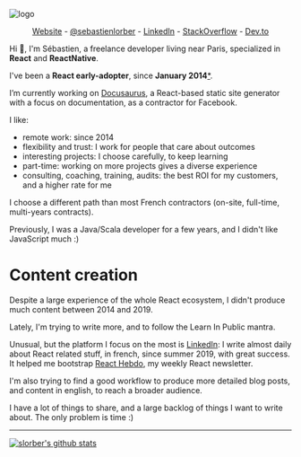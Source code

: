 ![logo](https://github.com/slorber/slorber/blob/master/logo.png)

<p align="center">
  <a href="https://sebastienlorber.com">Website</a> -
  <a href="https://twitter.com/intent/follow?screen_name=sebastienlorber&tw_p=followbutton">@sebastienlorber</a> -
  <a href="https://www.linkedin.com/in/sebastienlorber/">LinkedIn</a> -
  <a href="https://stackoverflow.com/users/82609/sebastien-lorber">StackOverflow</a> -
  <a href="https://dev.to/sebastienlorber">Dev.to</a>
</p>

Hi 👋, I'm Sébastien, a freelance developer living near Paris, specialized in **React** and **ReactNative**.

I've been a **React early-adopter**, since **January 2014**[*](https://stackoverflow.com/a/21352468/82609). 

I’m currently working on [Docusaurus](https://github.com/facebook/docusaurus), a React-based static site generator with a focus on documentation, as a contractor for Facebook.

I like:
- remote work: since 2014
- flexibility and trust: I work for people that care about outcomes
- interesting projects: I choose carefully, to keep learning
- part-time: working on more projects gives a diverse experience
- consulting, coaching, training, audits: the best ROI for my customers, and a higher rate for me

I choose a different path than most French contractors (on-site, full-time, multi-years contracts).

Previously, I was a Java/Scala developer for a few years, and I didn't like JavaScript much :)


# Content creation

Despite a large experience of the whole React ecosystem, I didn't produce much content between 2014 and 2019.

Lately, I'm trying to write more, and to follow the Learn In Public mantra. 

Unusual, but the platform I focus on the most is [LinkedIn](https://sebastienlorber.com/linkedin): I write almost daily about React related stuff, in french, since summer 2019, with great success. It helped me bootstrap [React Hebdo](http://sebastienlorber.com/newsletter), my weekly React newsletter.

I'm also trying to find a good workflow to produce more detailed blog posts, and content in english, to reach a broader audience.

I have a lot of things to share, and a large backlog of things I want to write about. The only problem is time :)

---

[![slorber's github stats](https://github-readme-stats.vercel.app/api?username=slorber)](https://github.com/anuraghazra/github-readme-stats)



<!--
**slorber/slorber** is a ✨ _special_ ✨ repository because its `README.md` (this file) appears on your GitHub profile.

Here are some ideas to get you started:

- 🔭 I’m currently working on ...
- 🌱 I’m currently learning ...
- 👯 I’m looking to collaborate on ...
- 🤔 I’m looking for help with ...
- 💬 Ask me about ...
- 📫 How to reach me: ...
- 😄 Pronouns: ...
- ⚡ Fun fact: ...
-->
